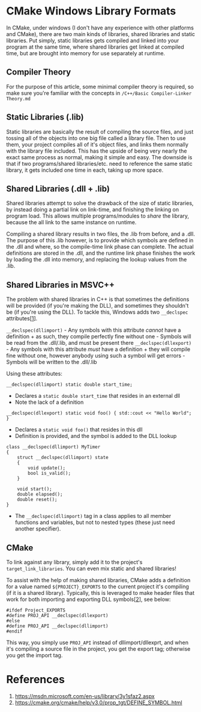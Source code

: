 # CMake Windows Library Formats

In CMake, under windows (I don't have any experience with other platforms and CMake), there are two main kinds of libraries, shared libraries and static libraries. Put simply, static libraries gets compiled and linked into your program at the same time, where shared libraries get linked at compiled time, but are brought into memory for use separately at runtime.

## Compiler Theory

For the purpose of this article, some minimal compiler theory is required, so make sure you're familiar with the concepts in `/C++/Basic Compiler-Linker Theory.md`

## Static Libraries (.lib)

Static libraries are basically the result of compiling the source files, and just tossing all of the objects into one big file called a library file. Then to use them, your project compiles all of it's object files, and links them normally with the library file included. This has the upside of being very nearly the exact same process as normal, making it simple and easy. The downside is that if two programs/shared libraries/etc. need to reference the same static library, it gets included one time in each, taking up more space.

## Shared Libraries (.dll + .lib)

Shared libraries attempt to solve the drawback of the size of static libraries, by instead doing a partial link on link-time, and finishing the linking on program load. This allows multiple programs/modules to _share_ the library, because the all link to the same instance on runtime.

Compiling a shared library results in two files, the .lib from before, and a .dll. The purpose of this .lib however, is to provide which symbols are defined in the .dll and where, so the compile-time link phase can complete. The actual definitions are stored in the .dll, and the runtime link phase finishes the work by loading the .dll into memory, and replacing the lookup values from the .lib.

## Shared Libraries in MSVC++

The problem with shared libraries in C++ is that sometimes the definitions will be provided (if you're making the DLL), and sometimes they shouldn't be (if you're using the DLL). To tackle this, Windows adds two `__declspec` attributes[[1](https://msdn.microsoft.com/en-us/library/3y1sfaz2.aspx)].

`__declspec(dllimport)`
    - Any symbols with this attribute _cannot_ have a definition
        + as such, they compile perfectly fine without one
    - Symbols will be read from the .dll/.lib, and must be present there 
`__declspec(dllexport)`
    - Any symbols with this attribute _must_ have a definition
        + they will compile fine without one, however anybody using such a symbol will get errors
    - Symbols will be written to the .dll/.lib

Using these attributes:

`__declspec(dllimport) static double start_time;`
- Declares a `static double start_time` that resides in an external dll 
- Note the lack of a definition

`__declspec(dllexport) static void foo() { std::cout << "Hello World"; }`
- Declares a `static void foo()` that resides in this dll
- Definition is provided, and the symbol is added to the DLL lookup

```
class __declspec(dllimport) MyTimer
{
    struct __declspec(dllimport) state
    {
        void update();
        bool is_valid();
    }

    void start();
    double elapsed();
    double reset();
}
```
- The `__declspec(dllimport)` tag in a class applies to all member functions and variables, but not to nested types (these just need another specifier).

## CMake

To link against any library, simply add it to the project's `target_link_libraries`. You can even mix static and shared libraries!

To assist with the help of making shared libraries, CMake adds a definition for a value named `${PROJECT}_EXPORTS` to the current project it's compiling (if it is a shared library). Typically, this is leveraged to make header files that work for both importing and exporting DLL symbols[[2](https://cmake.org/cmake/help/v3.0/prop_tgt/DEFINE_SYMBOL.html)], see below:

```
#ifdef Project_EXPORTS
#define PROJ_API __declspec(dllexport)
#else
#define PROJ_API __declspec(dllimport)
#endif
```

This way, you simply use `PROJ_API` instead of dllimport/dllexprt, and when it's compiling a source file in the project, you get the export tag; otherwise you get the import tag.

# References
1. https://msdn.microsoft.com/en-us/library/3y1sfaz2.aspx
2. https://cmake.org/cmake/help/v3.0/prop_tgt/DEFINE_SYMBOL.html

